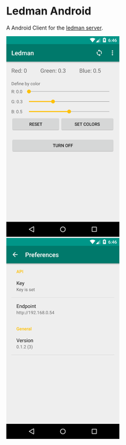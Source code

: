 # Ledman Android

A Android Client for the [ledman server](https://github.com/victorhaggqvist/ledman).

<img src="stuff/device-2015-04-21-004627.png" width="300"/>
<img src="stuff/device-2015-04-21-004658.png" width="300"/>
